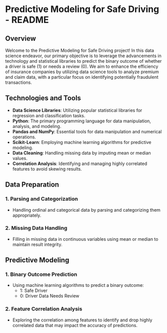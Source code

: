 # Predictive Modeling for Safe Driving - README

## Overview

Welcome to the Predictive Modeling for Safe Driving project! In this data science endeavor, our primary objective is to leverage the advancements in technology and statistical libraries to predict the binary outcome of whether a driver is safe (1) or needs a review (0). We aim to enhance the efficiency of insurance companies by utilizing data science tools to analyze premium and claim data, with a particular focus on identifying potentially fraudulent transactions.

## Technologies and Tools

- **Data Science Libraries**: Utilizing popular statistical libraries for regression and classification tasks.
- **Python**: The primary programming language for data manipulation, analysis, and modeling.
- **Pandas and NumPy**: Essential tools for data manipulation and numerical operations.
- **Scikit-Learn**: Employing machine learning algorithms for predictive modeling.
- **Data Cleaning**: Handling missing data by imputing mean or median values.
- **Correlation Analysis**: Identifying and managing highly correlated features to avoid skewing results.

## Data Preparation

### 1. Parsing and Categorization

- Handling ordinal and categorical data by parsing and categorizing them appropriately.
  
### 2. Missing Data Handling

- Filling in missing data in continuous variables using mean or median to maintain result integrity.

## Predictive Modeling

### 1. Binary Outcome Prediction

- Using machine learning algorithms to predict a binary outcome:
  - 1: Safe Driver
  - 0: Driver Data Needs Review

### 2. Feature Correlation Analysis

- Exploring the correlation among features to identify and drop highly correlated data that may impact the accuracy of predictions.



